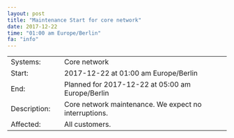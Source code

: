```yaml
---
layout: post
title: "Maintenance Start for core network" 
date: 2017-12-22
time: "01:00 am Europe/Berlin"
fa: "info"
---
```


|                   |   |                                                                      |
|-------------------|---|----------------------------------------------------------------------|
| Systems:          |   | Core network |
| Start:            |   | 2017-12-22 at 01:00 am Europe/Berlin              |
| End:              |   | Planned for 2017-12-22 at 05:00 am Europe/Berlin              |    
| Description:      |   | Core network maintenance. We expect no interruptions. |
| Affected:         |   | All customers.
